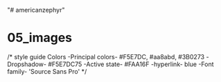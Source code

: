 "# americanzephyr" 
# 05_images

/* style guide 
Colors
-Principal colors- #F5E7DC, #aa8abd, #3B0273
-Dropshadow- #F5E7DC75
-Active state- #FAA16F
-hyperlink- blue
-Font family- 'Source Sans Pro' 
*/